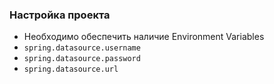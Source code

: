 ### Настройка проекта

* Необходимо обеспечить наличие Environment Variables
 * `spring.datasource.username`
 * `spring.datasource.password`
 * `spring.datasource.url`